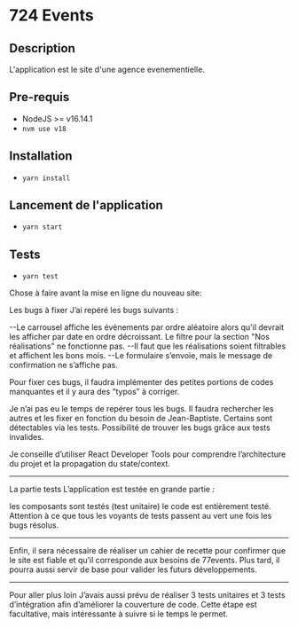 # 724 Events

## Description

L'application est le site d'une agence evenementielle.

## Pre-requis

- NodeJS >= v16.14.1
- `nvm use v18`

## Installation

- `yarn install`

## Lancement de l'application

- `yarn start`

## Tests

- `yarn test`

Chose à faire avant la mise en ligne du nouveau site:

Les bugs à fixer
J’ai repéré les bugs suivants :

--Le carrousel affiche les évènements par ordre aléatoire alors qu'il devrait les afficher par date en ordre décroissant.
Le filtre pour la section "Nos réalisations" ne fonctionne pas. --Il faut que les réalisations soient filtrables et affichent les bons mois.
--Le formulaire s’envoie, mais le message de confirmation ne s’affiche pas.

Pour fixer ces bugs, il faudra implémenter des petites portions de codes manquantes et il y aura des “typos” à corriger.

Je n’ai pas eu le temps de repérer tous les bugs. Il faudra rechercher les autres et les fixer en fonction du besoin de Jean-Baptiste. Certains sont détectables via les tests. Possibilité de trouver les bugs grâce aux tests invalides.

Je conseille d’utiliser React Developer Tools pour comprendre l’architecture du projet et la propagation du state/context.

---

La partie tests
L’application est testée en grande partie :

les composants sont testés (test unitaire)
le code est entièrement testé.
Attention à ce que tous les voyants de tests passent au vert une fois les bugs résolus.

---

Enfin, il sera nécessaire de réaliser un cahier de recette pour confirmer que le site est fiable et qu’il corresponde aux besoins de 77events. Plus tard, il pourra aussi servir de base pour valider les futurs développements.

---

Pour aller plus loin
J’avais aussi prévu de réaliser 3 tests unitaires et 3 tests d’intégration afin d’améliorer la couverture de code. Cette étape est facultative, mais intéressante à suivre si le temps le permet.
